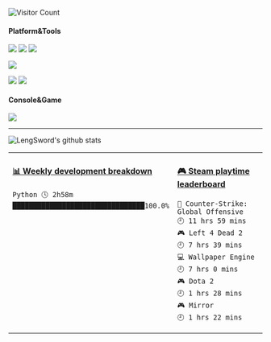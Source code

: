 ![Visitor Count](https://profile-counter.glitch.me/LengSword/count.svg)

#### Platform&Tools

[![](https://img.shields.io/badge/macOS-Mojava-lightgray?style=flat-square&logo=apple&logoColor=ffffff)](https://www.tonymacx86.com/)
[![](https://img.shields.io/badge/Windows-10-blue?style=flat-square&logo=windows&logoColor=ffffff)](https://www.microsoft.com/windows/get-windows-10)
[![](https://img.shields.io/badge/IDE-Visual%20Studio%20Code-blue?style=flat-square&logo=visual-studio-code&logoColor=ffffff)](https://code.visualstudio.com/)

[![](https://img.shields.io/badge/Xiaomi-9%20SE-f5010c?style=flat-square&logo=xiaomi&logoColor=ffffff)](https://www.mi.com/)

[![](https://img.shields.io/badge/-Python-003545?style=flat-square&logo=python&logoColor=white)](https://www.python.org/)
[![](https://img.shields.io/badge/-JavaScript-4fc08d?style=flat-square&logo=javascript&logoColor=white)](https://www.ecma-international.org/)

#### Console&Game

[![](https://img.shields.io/badge/Steam-171a21?style=flat-square&logo=steam&logoColor=ffffff)](https://steamcommunity.com/id/LengSword)

---

![LengSword's github stats](https://github-readme-stats.vercel.app/api?username=LengSword&show_icons=true&theme=cobalt)

<table>
<tr>
<td valign="top" width="50%">
  
<!-- waka-box start -->
#### <a href="https://gist.github.com/982d6c8154166c7c8c6fcb5954a68e91" target="_blank">📊 Weekly development breakdown</a>
```text
Python 🕓 2h58m ████████████████████████████████100.0%
```
<!-- Powered by https://github.com/YouEclipse/waka-box-go . -->
<!-- waka-box end -->

</td>
<td valign="top" width="50%">

<!-- steam-box start -->
#### <a href="https://gist.github.com/799eac01dfd14ef60c1fe78383e9c03d" target="_blank">🎮 Steam playtime leaderboard</a>
```text
🔫 Counter-Strike: Global Offensive  🕘 11 hrs 59 mins
🎮 Left 4 Dead 2                     🕘 7 hrs 39 mins
💻 Wallpaper Engine                  🕘 7 hrs 0 mins
🎮 Dota 2                            🕘 1 hrs 28 mins
🎮 Mirror                            🕘 1 hrs 22 mins
```
<!-- Powered by https://github.com/YouEclipse/steam-box . -->
<!-- steam-box end -->

</td>
</tr>
</table>
